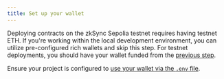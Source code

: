 ```yaml
---
title: Set up your wallet
---
```


Deploying contracts on the zkSync Sepolia testnet requires having testnet ETH.
If you're working within the local development environment,
you can utilize pre-configured rich wallets and skip this step.
For testnet deployments, you should have your wallet funded from the [previous step](/build/quick-start#fund-your-wallet).

Ensure your project is configured to [use your wallet via the `.env` file](/build/quick-start#fund-your-wallet).
